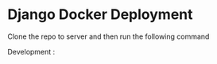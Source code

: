 # Django Docker Deployment

Clone the repo to server and then run the following command


Development :

